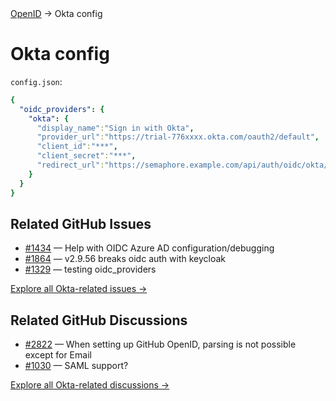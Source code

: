 <div class="breadcrumbs">
    <a href="/administration-guide/openid">OpenID</a>
    → Okta config
</div>

# Okta config

`config.json`:

```yaml
{
  "oidc_providers": {
    "okta": {
      "display_name":"Sign in with Okta",
      "provider_url":"https://trial-776xxxx.okta.com/oauth2/default",
      "client_id":"***",
      "client_secret":"***",
      "redirect_url":"https://semaphore.example.com/api/auth/oidc/okta/redirect/"
    }
  }
}
```


## Related GitHub Issues

* [#1434](https://github.com/semaphoreui/semaphore/issues/1434) — Help with OIDC Azure AD configuration/debugging
* [#1864](https://github.com/semaphoreui/semaphore/issues/1864) — v2.9.56 breaks oidc auth with keycloak
* [#1329](https://github.com/semaphoreui/semaphore/issues/1329) — testing oidc_providers

[Explore all Okta-related issues →](https://github.com/semaphoreui/semaphore/issues?q=is%3Aissue%20okta)

## Related GitHub Discussions

* [#2822](https://github.com/semaphoreui/semaphore/discussions/2822) — When setting up GitHub OpenID, parsing is not possible except for Email
* [#1030](https://github.com/semaphoreui/semaphore/discussions/1030) &mdash; SAML support?

[Explore all Okta-related discussions →](https://github.com/semaphoreui/semaphore/discussions?discussions_q=okta)